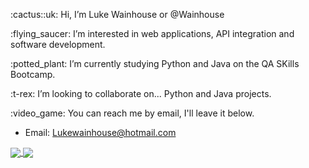 <p>:cactus::uk: Hi, I’m Luke Wainhouse or @Wainhouse</p>
<p>:flying_saucer: I’m interested in web applications, API integration and software development. </p>
<p>:potted_plant: I’m currently studying Python and Java on the QA SKills Bootcamp.</p>
<p>:t-rex: I’m looking to collaborate on... Python and Java projects.</p>
<p>:video_game: You can reach me by email, I'll leave it below.</p>

<!---
Wainhouse/Wainhouse is a ✨ special ✨ repository because its `README.md` (this file) appears on your GitHub profile.
You can click the Preview link to take a look at your changes.
--->
 - Email: Lukewainhouse@hotmail.com

<a href="https://github-readme-stats.vercel.app/api?username=Wainhouse&show_icons=true&theme=radical">
  <img align="center" src="https://github-readme-stats.vercel.app/api?username=Wainhouse&show_icons=true&theme=radical" />
</a>
<a href="https://github-readme-stats.vercel.app/api/top-langs/?username=anuraghazra&layout=compact&theme=radical">
  <img align="center" src="https://github-readme-stats.vercel.app/api/top-langs/?username=anuraghazra&layout=compact&theme=radical" />
</a>


